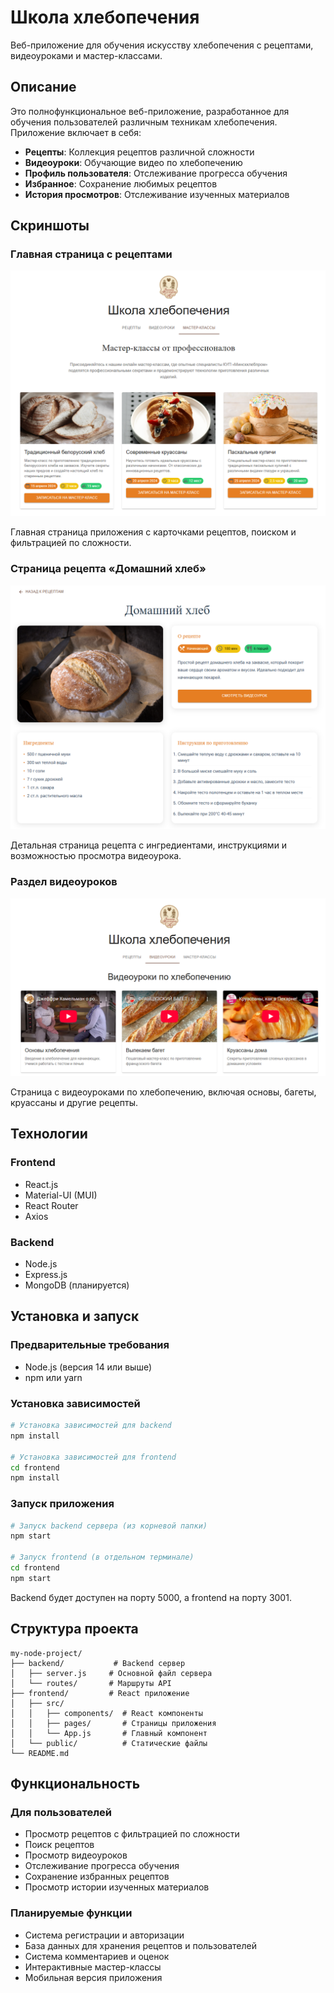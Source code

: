 # Школа хлебопечения

Веб-приложение для обучения искусству хлебопечения с рецептами, видеоуроками и мастер-классами.

## Описание

Это полнофункциональное веб-приложение, разработанное для обучения пользователей различным техникам хлебопечения. Приложение включает в себя:

- **Рецепты**: Коллекция рецептов различной сложности
- **Видеоуроки**: Обучающие видео по хлебопечению
- **Профиль пользователя**: Отслеживание прогресса обучения
- **Избранное**: Сохранение любимых рецептов
- **История просмотров**: Отслеживание изученных материалов
  
## Скриншоты

### Главная страница с рецептами

![Главная страница «Школа хлебопечения»](images/overview.png)

Главная страница приложения с карточками рецептов, поиском и фильтрацией по сложности.

### Страница рецепта «Домашний хлеб»

![Рецепт «Домашний хлеб»](images/recipe.png)

Детальная страница рецепта с ингредиентами, инструкциями и возможностью просмотра видеоурока.

### Раздел видеоуроков

![Видео-раздел «Школа хлебопечения»](images/videos.png)

Страница с видеоуроками по хлебопечению, включая основы, багеты, круассаны и другие рецепты.

## Технологии

### Frontend
- React.js
- Material-UI (MUI)
- React Router
- Axios

### Backend
- Node.js
- Express.js
- MongoDB (планируется)

## Установка и запуск

### Предварительные требования
- Node.js (версия 14 или выше)
- npm или yarn

### Установка зависимостей

```bash
# Установка зависимостей для backend
npm install

# Установка зависимостей для frontend
cd frontend
npm install
```

### Запуск приложения

```bash
# Запуск backend сервера (из корневой папки)
npm start

# Запуск frontend (в отдельном терминале)
cd frontend
npm start
```

Backend будет доступен на порту 5000, а frontend на порту 3001.

## Структура проекта

```
my-node-project/
├── backend/           # Backend сервер
│   ├── server.js     # Основной файл сервера
│   └── routes/       # Маршруты API
├── frontend/         # React приложение
│   ├── src/
│   │   ├── components/  # React компоненты
│   │   ├── pages/       # Страницы приложения
│   │   └── App.js       # Главный компонент
│   └── public/          # Статические файлы
└── README.md
```

## Функциональность

### Для пользователей
- Просмотр рецептов с фильтрацией по сложности
- Поиск рецептов
- Просмотр видеоуроков
- Отслеживание прогресса обучения
- Сохранение избранных рецептов
- Просмотр истории изученных материалов

### Планируемые функции
- Система регистрации и авторизации
- База данных для хранения рецептов и пользователей
- Система комментариев и оценок
- Интерактивные мастер-классы
- Мобильная версия приложения 
